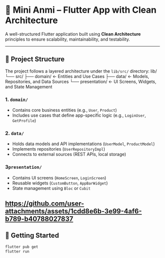 # 🧼 Mini Anmi – Flutter App with Clean Architecture

A well-structured Flutter application built using **Clean Architecture** principles to ensure scalability, maintainability, and testability.

---

## 🧱 Project Structure

The project follows a layered architecture under the `lib/src/` directory:
lib/ └── src/ ├── domain/          ← Entities and Use Cases ├── data/            ← Models, Repositories, and Data Sources └── presentation/    ← UI Screens, Widgets, and State Management

### 1. `domain/`
- Contains core business entities (e.g., `User`, `Product`)
- Includes use cases that define app-specific logic (e.g., `LoginUser`, `GetProfile`)

### 2. `data/`
- Holds data models and API implementations (`UserModel`, `ProductModel`)
- Implements repositories (`UserRepositoryImpl`)
- Connects to external sources (REST APIs, local storage)

### 3`presentation/`
- Contains UI screens (`HomeScreen`, `LoginScreen`)
- Reusable widgets (`CustomButton`, `AppBarWidget`)
- State management using `Bloc` or `Cubit`


https://github.com/user-attachments/assets/1cdd8e6b-3e99-4af6-b789-b40788027837
---

## 🚀 Getting Started

```bash
flutter pub get
flutter run





